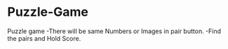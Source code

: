 # Puzzle-Game
Puzzle game
-There will be same Numbers or Images in pair button.
-Find the pairs and Hold Score.